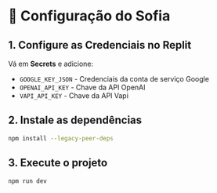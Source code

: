 # 🚀 Configuração do Sofia

## 1. Configure as Credenciais no Replit

Vá em **Secrets** e adicione:

- `GOOGLE_KEY_JSON` - Credenciais da conta de serviço Google
- `OPENAI_API_KEY` - Chave da API OpenAI
- `VAPI_API_KEY` - Chave da API Vapi

## 2. Instale as dependências

```bash
npm install --legacy-peer-deps
```

## 3. Execute o projeto

```bash
npm run dev
```
